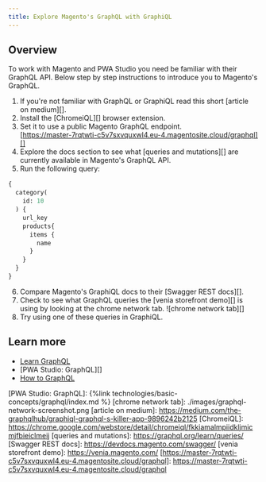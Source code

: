 ```yaml
---
title: Explore Magento's GraphQL with GraphiQL
---
```


## Overview

To work with Magento and PWA Studio you need be familiar with their GraphQL API.
Below step by step instructions to introduce you to Magento's GraphQL.

1.  If you're not familiar with GraphQL or GraphiQL read this short [article on medium][].
1.  Install the [ChromeiQL][] browser extension.
1.  Set it to use a public Magento GraphQL endpoint.      
[https://master-7rqtwti-c5v7sxvquxwl4.eu-4.magentosite.cloud/graphql][]
1.  Explore the docs section to see what [queries and mutations][] are currently available in Magento's GraphQL API.
1.  Run the following query:

```graphql
{
  category(
    id: 10
  ) {
    url_key
    products{
      items {
        name
      }
    }
  }
}
```
6.  Compare Magento's GraphiQL docs to their [Swagger REST docs][].
1.  Check to see what GraphQL queries the [venia storefront demo][] is using by looking at the chrome network tab.
![chrome network tab][]
1.  Try using one of these queries in GraphiQL.

## Learn more

-   [Learn GraphQL](https://graphql.org/learn)
-   [PWA Studio: GraphQL][]
-   [How to GraphQL](https://www.howtographql.com/)

[PWA Studio: GraphQL]: {%link technologies/basic-concepts/graphql/index.md %}
[chrome network tab]: ./images/graphql-network-screenshot.png
[article on medium]: https://medium.com/the-graphqlhub/graphiql-graphql-s-killer-app-9896242b2125
[ChromeiQL]: https://chrome.google.com/webstore/detail/chromeiql/fkkiamalmpiidkljmicmjfbieiclmeij
[queries and mutations]: https://graphql.org/learn/queries/
[Swagger REST docs]: https://devdocs.magento.com/swagger/
[venia storefront demo]: https://venia.magento.com/
[https://master-7rqtwti-c5v7sxvquxwl4.eu-4.magentosite.cloud/graphql]: https://master-7rqtwti-c5v7sxvquxwl4.eu-4.magentosite.cloud/graphql
